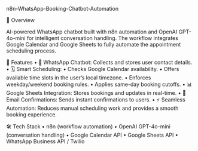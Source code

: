n8n-WhatsApp-Booking-Chatbot-Automation

📌 Overview

AI-powered WhatsApp chatbot built with n8n automation and OpenAI GPT-4o-mini for intelligent conversation handling.
The workflow integrates Google Calendar and Google Sheets to fully automate the appointment scheduling process.

🚀 Features
	•	📱 WhatsApp Chatbot: Collects and stores user contact details.
	•	🗓 Smart Scheduling:
	•	Checks Google Calendar availability.
	•	Offers available time slots in the user’s local timezone.
	•	Enforces weekday/weekend booking rules.
	•	Applies same-day booking cutoffs.
	•	📊 Google Sheets Integration: Stores bookings and updates in real-time.
	•	📧 Email Confirmations: Sends instant confirmations to users.
	•	⚡ Seamless Automation: Reduces manual scheduling work and provides a smooth booking experience.

🛠 Tech Stack
	•	n8n (workflow automation)
	•	OpenAI GPT-4o-mini (conversation handling)
	•	Google Calendar API
	•	Google Sheets API
	•	WhatsApp Business API / Twilio

 
